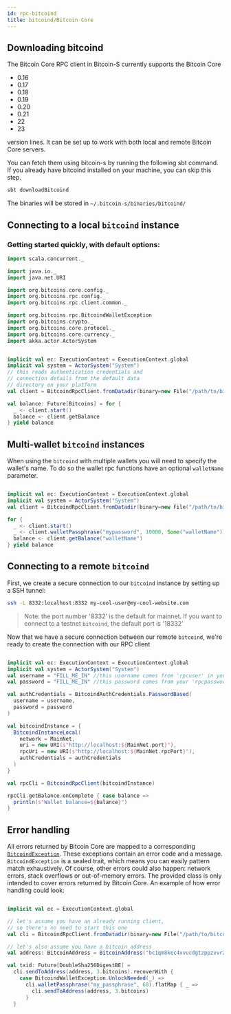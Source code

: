 ```yaml
---
id: rpc-bitcoind
title: bitcoind/Bitcoin Core
---
```


## Downloading bitcoind

The Bitcoin Core RPC client in Bitcoin-S currently supports the Bitcoin Core
- 0.16
- 0.17
- 0.18
- 0.19
- 0.20
- 0.21
- 22
- 23

version lines. It can be set up to work with both local and remote Bitcoin Core servers.

You can fetch them using bitcoin-s by running the following sbt command. If you already have bitcoind installed on your machine, you can skip this step.


```bash
sbt downloadBitcoind
```

The binaries will be stored in `~/.bitcoin-s/binaries/bitcoind/`


## Connecting to a local `bitcoind` instance

### Getting started quickly, with default options:
```scala mdoc:invisible
import scala.concurrent._

import java.io._
import java.net.URI

import org.bitcoins.core.config._
import org.bitcoins.rpc.config._
import org.bitcoins.rpc.client.common._

import org.bitcoins.rpc.BitcoindWalletException
import org.bitcoins.crypto._
import org.bitcoins.core.protocol._
import org.bitcoins.core.currency._
import akka.actor.ActorSystem
```

```scala mdoc:compile-only

implicit val ec: ExecutionContext = ExecutionContext.global
implicit val system = ActorSystem("System")
// this reads authentication credentials and
// connection details from the default data
// directory on your platform
val client = BitcoindRpcClient.fromDatadir(binary=new File("/path/to/bitcoind"), datadir=new File("/path/to/bitcoind-datadir"))

val balance: Future[Bitcoins] = for {
  _ <- client.start()
  balance <- client.getBalance
} yield balance
```

## Multi-wallet `bitcoind` instances

When using the `bitcoind` with multiple wallets you will need to specify the wallet's name.
To do so the wallet rpc functions have an optional `walletName` parameter.

```scala mdoc:compile-only

implicit val ec: ExecutionContext = ExecutionContext.global
implicit val system = ActorSystem("System")
val client = BitcoindRpcClient.fromDatadir(binary=new File("/path/to/bitcoind"), datadir=new File("/path/to/bitcoind-datadir"))

for {
  _ <- client.start()
  _ <- client.walletPassphrase("mypassword", 10000, Some("walletName"))
  balance <- client.getBalance("walletName")
} yield balance
```

## Connecting to a remote `bitcoind`

First, we create a secure connection to our `bitcoind` instance by setting
up a SSH tunnel:

```bash
ssh -L 8332:localhost:8332 my-cool-user@my-cool-website.com
```

> Note: the port number '8332' is the default for mainnet. If you want to
> connect to a testnet `bitcoind`, the default port is '18332'

Now that we have a secure connection between our remote `bitcoind`, we're
ready to create the connection with our RPC client

```scala mdoc:compile-only

implicit val ec: ExecutionContext = ExecutionContext.global
implicit val system = ActorSystem("System")
val username = "FILL_ME_IN" //this username comes from 'rpcuser' in your bitcoin.conf file
val password = "FILL_ME_IN" //this password comes from your 'rpcpassword' in your bitcoin.conf file

val authCredentials = BitcoindAuthCredentials.PasswordBased(
  username = username,
  password = password
)

val bitcoindInstance = {
  BitcoindInstanceLocal(
    network = MainNet,
    uri = new URI(s"http://localhost:${MainNet.port}"),
    rpcUri = new URI(s"http://localhost:${MainNet.rpcPort}"),
    authCredentials = authCredentials
  )
}

val rpcCli = BitcoindRpcClient(bitcoindInstance)

rpcCli.getBalance.onComplete { case balance =>
  println(s"Wallet balance=${balance}")
}
```

## Error handling

All errors returned by Bitcoin Core are mapped to a corresponding
[`BitcoindException`](https://github.com/bitcoin-s/bitcoin-s/blob/master/bitcoind-rpc/src/main/scala/org/bitcoins/rpc/BitcoindException.scala).
These exceptions contain an error code and a message. `BitcoindException` is a sealed
trait, which means you can easily pattern match exhaustively. Of course, other errors
could also happen: network errors, stack overflows or out-of-memory errors. The provided
class is only intended to cover errors returned by Bitcoin Core. An example of how error
handling could look:

```scala mdoc:compile-only

implicit val ec = ExecutionContext.global

// let's assume you have an already running client,
// so there's no need to start this one
val cli = BitcoindRpcClient.fromDatadir(binary=new File("/path/to/bitcoind"), datadir=new File("/path/to/bitcoind-datadir"))

// let's also assume you have a bitcoin address
val address: BitcoinAddress = BitcoinAddress("bc1qm8kec4xvucdgtzppzvvr2n6wp4m4w0k8akhf98")

val txid: Future[DoubleSha256DigestBE] =
  cli.sendToAddress(address, 3.bitcoins).recoverWith {
    case BitcoindWalletException.UnlockNeeded(_) =>
      cli.walletPassphrase("my_passphrase", 60).flatMap { _ =>
        cli.sendToAddress(address, 3.bitcoins)
      }
  }
```
